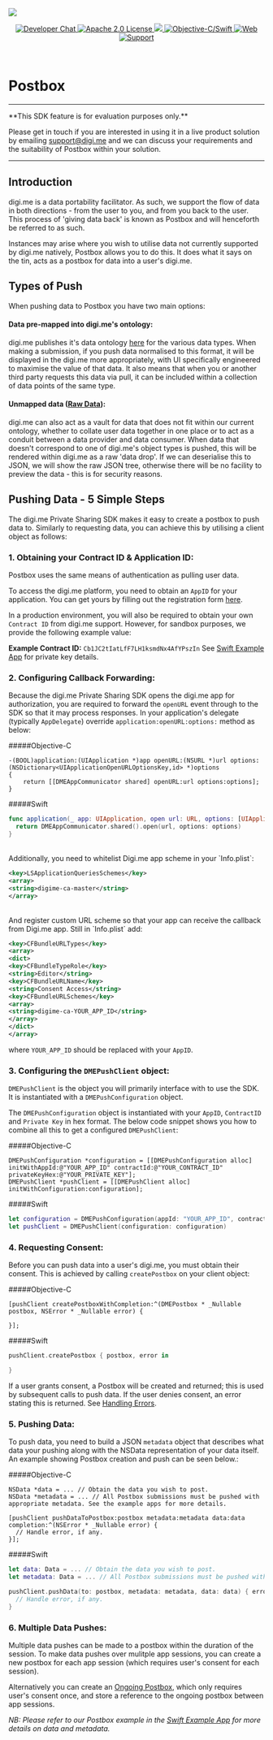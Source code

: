 ![](https://securedownloads.digi.me/partners/digime/SDKReadmeBanner.png)

<p align="center">
    <a href="https://developers.digi.me/slack/join">
        <img src="https://img.shields.io/badge/chat-slack-blueviolet.svg" alt="Developer Chat">
    </a>
    <a href="https://github.com/digime/digime-sdk-ios/blob/master/LICENSE">
        <img src="https://img.shields.io/badge/license-apache 2.0-blue.svg" alt="Apache 2.0 License">
    </a>
    <a href="#">
    	<img src="https://img.shields.io/badge/build-passing-brightgreen.svg">
    </a>
    <a href="https://swift.org">
        <img src="https://img.shields.io/badge/language-objectivec/swift-orange.svg" alt="Objective-C/Swift">
    </a>
    <a href="https://developers.digi.me">
        <img src="https://img.shields.io/badge/web-digi.me-red.svg" alt="Web">
    </a>
    <a href="https://digime.freshdesk.com/support/solutions/9000115894">
        <img src="https://img.shields.io/badge/support-freshdesk-721744.svg" alt="Support">
    </a>
</p>

<br>

# Postbox

<hr>
**This SDK feature is for evaluation purposes only.**

Please get in touch if you are interested in using it in a live product solution by emailing [support@digi.me](mailto:support@digi.me) and we can discuss your requirements and the suitability of Postbox within your solution.
<hr>

## Introduction

digi.me is a data portability facilitator. As such, we support the flow of data in both directions - from the user to you, and from you back to the user. This process of 'giving data back' is known as Postbox and will henceforth be referred to as such.

Instances may arise where you wish to utilise data not currently supported by digi.me natively, Postbox allows you to do this. It does what it says on the tin, acts as a postbox for data into a user's digi.me.

## Types of Push

When pushing data to Postbox you have two main options:

#### Data pre-mapped into digi.me's ontology:

digi.me publishes it's data ontology [here](https://developers.digi.me/reference-api) for the various data types. When making a submission, if you push data normalised to this format, it will be displayed in the digi.me more appropriately, with UI specifically engineered to maximise the value of that data. It also means that when you or another third party requests this data via pull, it can be included within a collection of data points of the same type.

#### Unmapped data ([Raw Data](raw-data.html)):

digi.me can also act as a vault for data that does not fit within our current ontology, whether to collate user data together in one place or to act as a conduit between a data provider and data consumer. When data that doesn't correspond to one of digi.me's object types is pushed, this will be rendered within digi.me as a raw 'data drop'. If we can deserialise this to JSON, we will show the raw JSON tree, otherwise there will be no facility to preview the data - this is for security reasons.

## Pushing Data - 5 Simple Steps

The digi.me Private Sharing SDK makes it easy to create a postbox to push data to. Similarly to requesting data, you can achieve this by utilising a client object as follows:

### 1. Obtaining your Contract ID & Application ID:

Postbox uses the same means of authentication as pulling user data.

To access the digi.me platform, you need to obtain an `AppID` for your application. You can get yours by filling out the registration form [here](https://go.digi.me/developers/register).

In a production environment, you will also be required to obtain your own `Contract ID` from digi.me support. However, for sandbox purposes, we provide the following example value:

**Example Contract ID:** `Cb1JC2tIatLfF7LH1ksmdNx4AfYPszIn`
See [Swift Example App](https://github.com/digime/digime-sdk-ios/tree/master/ExampleSwift) for private key details.

### 2. Configuring Callback Forwarding:

Because the digi.me Private Sharing SDK opens the digi.me app for authorization, you are required to forward the `openURL` event through to the SDK so that it may process responses. In your application's delegate (typically `AppDelegate`) override `application:openURL:options:` method as below:

#####Objective-C
```objc
-(BOOL)application:(UIApplication *)app openURL:(NSURL *)url options:(NSDictionary<UIApplicationOpenURLOptionsKey,id> *)options
{
	return [[DMEAppCommunicator shared] openURL:url options:options];
}
```

#####Swift
```swift
func application(_ app: UIApplication, open url: URL, options: [UIApplication.OpenURLOptionsKey : Any] = [:]) -> Bool {
  return DMEAppCommunicator.shared().open(url, options: options)
}
```

<br>
Additionally, you need to whitelist Digi.me app scheme in your `Info.plist`:

```xml
<key>LSApplicationQueriesSchemes</key>
<array>
<string>digime-ca-master</string>
</array>
```
<br>
And register custom URL scheme so that your app can receive the callback from Digi.me app. Still in `Info.plist` add:

```xml
<key>CFBundleURLTypes</key>
<array>
<dict>
<key>CFBundleTypeRole</key>
<string>Editor</string>
<key>CFBundleURLName</key>
<string>Consent Access</string>
<key>CFBundleURLSchemes</key>
<array>
<string>digime-ca-YOUR_APP_ID</string>
</array>
</dict>
</array>
```
where `YOUR_APP_ID` should be replaced with your `AppID`.

### 3. Configuring the `DMEPushClient` object:
`DMEPushClient` is the object you will primarily interface with to use the SDK. It is instantiated with a `DMEPushConfiguration` object.

The `DMEPushConfiguration` object is instantiated with your `AppID`, `ContractID` and `Private Key` in hex format. The below code snippet shows you how to combine all this to get a configured `DMEPushClient`:

#####Objective-C
```objc
DMEPushConfiguration *configuration = [[DMEPushConfiguration alloc] initWithAppId:@"YOUR_APP_ID" contractId:@"YOUR_CONTRACT_ID" privateKeyHex:@"YOUR_PRIVATE_KEY"];
DMEPushClient *pushClient = [[DMEPushClient alloc] initWithConfiguration:configuration];
```

#####Swift
```swift
let configuration = DMEPushConfiguration(appId: "YOUR_APP_ID", contractId: "YOUR_CONTRACT_ID", privateKeyHex: "YOUR_PRIVATE_KEY")
let pushClient = DMEPushClient(configuration: configuration)
```

### 4. Requesting Consent:

Before you can push data into a user's digi.me, you must obtain their consent. This is achieved by calling `createPostbox` on your client object:

#####Objective-C
```objc
[pushClient createPostboxWithCompletion:^(DMEPostbox * _Nullable postbox, NSError * _Nullable error) {

}];
```

#####Swift
```swift
pushClient.createPostbox { postbox, error in

}
```

If a user grants consent, a Postbox will be created and returned; this is used by subsequent calls to push data. If the user denies consent, an error stating this is returned. See [Handling Errors](error-handling.html).

### 5. Pushing Data:

To push data, you need to build a JSON `metadata` object that describes what data your pushing along with the NSData representation of your data itself. An example showing Postbox creation and push can be seen below.:

#####Objective-C
```objc
NSData *data = ... // Obtain the data you wish to post.
NSData *metadata = ... // All Postbox submissions must be pushed with appropriate metadata. See the example apps for more details.

[pushClient pushDataToPostbox:postbox metadata:metadata data:data completion:^(NSError * _Nullable error) {
  // Handle error, if any.
}];
```

#####Swift
```swift
let data: Data = ... // Obtain the data you wish to post.
let metadata: Data = ... // All Postbox submissions must be pushed with appropriate metadata. See the example apps for more details.

pushClient.pushData(to: postbox, metadata: metadata, data: data) { error in
  // Handle error, if any.
}
```

### 6. Multiple Data Pushes:

Multiple data pushes can be made to a postbox within
 the duration of the session. To make data pushes over mulitple app sessions, you can create a new postbox for each app session (which requires user's consent for each session).

Alternatively you can create an [Ongoing Postbox](ongoing-postbox.html), which only requires user's consent once, and store a reference to the ongoing postbox between app sessions.

*NB: Please refer to our Postbox example in the [Swift Example App](https://github.com/digime/digime-sdk-ios/tree/master/ExampleSwift) for more details on data and metadata.*
